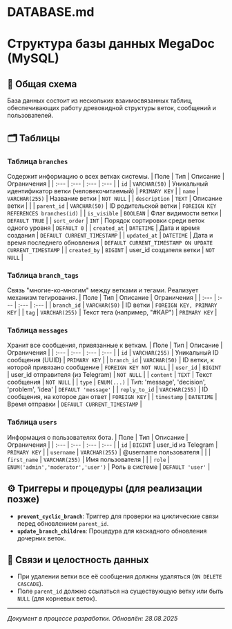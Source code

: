# DATABASE.md
# Структура базы данных MegaDoc (MySQL)

## 📌 Общая схема

База данных состоит из нескольких взаимосвязанных таблиц, обеспечивающих работу древовидной структуры веток, сообщений и пользователей.

## 🗂 Таблицы

### Таблица `branches`
Содержит информацию о всех ветках системы.
| Поле | Тип | Описание | Ограничения |
| :--- | :--- | :--- | :--- |
| `id` | `VARCHAR(50)` | Уникальный идентификатор ветки (человекочитаемый) | `PRIMARY KEY` |
| `name` | `VARCHAR(255)` | Название ветки | `NOT NULL` |
| `description` | `TEXT` | Описание ветки | |
| `parent_id` | `VARCHAR(50)` | ID родительской ветки | `FOREIGN KEY REFERENCES branches(id)` |
| `is_visible` | `BOOLEAN` | Флаг видимости ветки | `DEFAULT TRUE` |
| `sort_order` | `INT` | Порядок сортировки среди веток одного уровня | `DEFAULT 0` |
| `created_at` | `DATETIME` | Дата и время создания | `DEFAULT CURRENT_TIMESTAMP` |
| `updated_at` | `DATETIME` | Дата и время последнего обновления | `DEFAULT CURRENT_TIMESTAMP ON UPDATE CURRENT_TIMESTAMP` |
| `created_by` | `BIGINT` | user_id создателя ветки | `NOT NULL` |

### Таблица `branch_tags`
Связь "многие-ко-многим" между ветками и тегами. Реализует механизм тегирования.
| Поле | Тип | Описание | Ограничения |
| :--- | :--- | :--- | :--- |
| `branch_id` | `VARCHAR(50)` | ID ветки | `FOREIGN KEY, PRIMARY KEY` |
| `tag` | `VARCHAR(255)` | Текст тега (например, "#KAP") | `PRIMARY KEY` |

### Таблица `messages`
Хранит все сообщения, привязанные к веткам.
| Поле | Тип | Описание | Ограничения |
| :--- | :--- | :--- | :--- |
| `id` | `VARCHAR(255)` | Уникальный ID сообщения (UUID) | `PRIMARY KEY` |
| `branch_id` | `VARCHAR(50)` | ID ветки, к которой привязано сообщение | `FOREIGN KEY NOT NULL` |
| `user_id` | `BIGINT` | user_id отправителя (из Telegram) | `NOT NULL` |
| `content` | `TEXT` | Текст сообщения | `NOT NULL` |
| `type` | `ENUM(...)` | Тип: 'message', 'decision', 'problem', 'idea' | `DEFAULT 'message'` |
| `reply_to_id` | `VARCHAR(255)` | ID сообщения, на которое дан ответ | `FOREIGN KEY` |
| `timestamp` | `DATETIME` | Время отправки | `DEFAULT CURRENT_TIMESTAMP` |

### Таблица `users`
Информация о пользователях бота.
| Поле | Тип | Описание | Ограничения |
| :--- | :--- | :--- | :--- |
| `id` | `BIGINT` | user_id из Telegram | `PRIMARY KEY` |
| `username` | `VARCHAR(255)` | @username пользователя | |
| `first_name` | `VARCHAR(255)` | Имя пользователя | |
| `role` | `ENUM('admin','moderator','user')` | Роль в системе | `DEFAULT 'user'` |

## ⚙️ Триггеры и процедуры (для реализации позже)

-   **`prevent_cyclic_branch`**: Триггер для проверки на циклические связи перед обновлением `parent_id`.
-   **`update_branch_children`**: Процедура для каскадного обновления дочерних веток.

## 🔗 Связи и целостность данных

-   При удалении ветки все её сообщения должны удаляться (`ON DELETE CASCADE`).
-   Поле `parent_id` должно ссылаться на существующую ветку или быть `NULL` (для корневых веток).

---
*Документ в процессе разработки. Обновлён: 28.08.2025*
